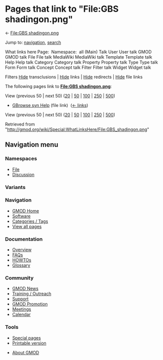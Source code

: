 <div id="mw-page-base" class="noprint">

</div>

<div id="mw-head-base" class="noprint">

</div>

<div id="content" class="mw-body" role="main">

<span id="top"></span>

<div id="mw-js-message" style="display:none;">

</div>



# <span dir="auto">Pages that link to "File:GBS shadingon.png"</span>

<div id="bodyContent">

<div id="contentSub">

← [File:GBS
shadingon.png](/wiki/File:GBS_shadingon.png "File:GBS shadingon.png")

</div>

<div id="jump-to-nav" class="mw-jump">

Jump to: [navigation](#mw-navigation), [search](#p-search)

</div>

<div id="mw-content-text">

What links here Page:  Namespace:  all (Main) Talk User User talk GMOD
GMOD talk File File talk MediaWiki MediaWiki talk Template Template talk
Help Help talk Category Category talk Property Property talk Type Type
talk Form Form talk Concept Concept talk Filter Filter talk Widget
Widget talk

Filters
[Hide](/mediawiki/index.php?title=Special:WhatLinksHere/File:GBS_shadingon.png&hidetrans=1 "Special:WhatLinksHere/File:GBS shadingon.png")
transclusions \|
[Hide](/mediawiki/index.php?title=Special:WhatLinksHere/File:GBS_shadingon.png&hidelinks=1 "Special:WhatLinksHere/File:GBS shadingon.png")
links \|
[Hide](/mediawiki/index.php?title=Special:WhatLinksHere/File:GBS_shadingon.png&hideredirs=1 "Special:WhatLinksHere/File:GBS shadingon.png")
redirects \|
[Hide](/mediawiki/index.php?title=Special:WhatLinksHere/File:GBS_shadingon.png&hideimages=1 "Special:WhatLinksHere/File:GBS shadingon.png")
file links

The following pages link to **[File:GBS
shadingon.png](/wiki/File:GBS_shadingon.png "File:GBS shadingon.png")**:

View (previous 50 \| next 50)
([20](/mediawiki/index.php?title=Special:WhatLinksHere/File:GBS_shadingon.png&limit=20 "Special:WhatLinksHere/File:GBS shadingon.png")
\|
[50](/mediawiki/index.php?title=Special:WhatLinksHere/File:GBS_shadingon.png&limit=50 "Special:WhatLinksHere/File:GBS shadingon.png")
\|
[100](/mediawiki/index.php?title=Special:WhatLinksHere/File:GBS_shadingon.png&limit=100 "Special:WhatLinksHere/File:GBS shadingon.png")
\|
[250](/mediawiki/index.php?title=Special:WhatLinksHere/File:GBS_shadingon.png&limit=250 "Special:WhatLinksHere/File:GBS shadingon.png")
\|
[500](/mediawiki/index.php?title=Special:WhatLinksHere/File:GBS_shadingon.png&limit=500 "Special:WhatLinksHere/File:GBS shadingon.png"))

- [GBrowse syn Help](/wiki/GBrowse_syn_Help "GBrowse syn Help") (file
  link) ‎ <span class="mw-whatlinkshere-tools">([←
  links](/mediawiki/index.php?title=Special:WhatLinksHere&target=GBrowse+syn+Help "Special:WhatLinksHere"))</span>

View (previous 50 \| next 50)
([20](/mediawiki/index.php?title=Special:WhatLinksHere/File:GBS_shadingon.png&limit=20 "Special:WhatLinksHere/File:GBS shadingon.png")
\|
[50](/mediawiki/index.php?title=Special:WhatLinksHere/File:GBS_shadingon.png&limit=50 "Special:WhatLinksHere/File:GBS shadingon.png")
\|
[100](/mediawiki/index.php?title=Special:WhatLinksHere/File:GBS_shadingon.png&limit=100 "Special:WhatLinksHere/File:GBS shadingon.png")
\|
[250](/mediawiki/index.php?title=Special:WhatLinksHere/File:GBS_shadingon.png&limit=250 "Special:WhatLinksHere/File:GBS shadingon.png")
\|
[500](/mediawiki/index.php?title=Special:WhatLinksHere/File:GBS_shadingon.png&limit=500 "Special:WhatLinksHere/File:GBS shadingon.png"))

</div>

<div class="printfooter">

Retrieved from
"<http://gmod.org/wiki/Special:WhatLinksHere/File:GBS_shadingon.png>"

</div>

<div id="catlinks" class="catlinks catlinks-allhidden">

</div>

<div class="visualClear">

</div>

</div>

</div>

<div id="mw-navigation">

## Navigation menu

<div id="mw-head">



<div id="left-navigation">

<div id="p-namespaces" class="vectorTabs" role="navigation"
aria-labelledby="p-namespaces-label">

### Namespaces

- <span id="ca-nstab-image"><a href="/wiki/File:GBS_shadingon.png" accesskey="c"
  title="View the file page [c]">File</a></span>
- <span id="ca-talk"><a
  href="/mediawiki/index.php?title=File_talk:GBS_shadingon.png&amp;action=edit&amp;redlink=1"
  accesskey="t"
  title="Discussion about the content page [t]">Discussion</a></span>

</div>

<div id="p-variants" class="vectorMenu emptyPortlet" role="navigation"
aria-labelledby="p-variants-label">

### 

### Variants[](#)

<div class="menu">

</div>

</div>

</div>





</div>

</div>

</div>

<div id="mw-panel">

<div id="p-logo" role="banner">

<a href="/wiki/Main_Page"
style="background-image: url(http://gmod.org/images/GMOD-cogs.png);"
title="Visit the main page"></a>

</div>

<div id="p-Navigation" class="portal" role="navigation"
aria-labelledby="p-Navigation-label">

### Navigation

<div class="body">

- <span id="n-GMOD-Home">[GMOD Home](/wiki/Main_Page)</span>
- <span id="n-Software">[Software](/wiki/GMOD_Components)</span>
- <span id="n-Categories-.2F-Tags">[Categories /
  Tags](/wiki/Categories)</span>
- <span id="n-View-all-pages">[View all
  pages](/wiki/Special:AllPages)</span>

</div>

</div>

<div id="p-Documentation" class="portal" role="navigation"
aria-labelledby="p-Documentation-label">

### Documentation

<div class="body">

- <span id="n-Overview">[Overview](/wiki/Overview)</span>
- <span id="n-FAQs">[FAQs](/wiki/Category:FAQ)</span>
- <span id="n-HOWTOs">[HOWTOs](/wiki/Category:HOWTO)</span>
- <span id="n-Glossary">[Glossary](/wiki/Glossary)</span>

</div>

</div>

<div id="p-Community" class="portal" role="navigation"
aria-labelledby="p-Community-label">

### Community

<div class="body">

- <span id="n-GMOD-News">[GMOD News](/wiki/GMOD_News)</span>
- <span id="n-Training-.2F-Outreach">[Training /
  Outreach](/wiki/Training_and_Outreach)</span>
- <span id="n-Support">[Support](/wiki/Support)</span>
- <span id="n-GMOD-Promotion">[GMOD
  Promotion](/wiki/GMOD_Promotion)</span>
- <span id="n-Meetings">[Meetings](/wiki/Meetings)</span>
- <span id="n-Calendar">[Calendar](/wiki/Calendar)</span>

</div>

</div>

<div id="p-tb" class="portal" role="navigation"
aria-labelledby="p-tb-label">

### Tools

<div class="body">

- <span id="t-specialpages"><a href="/wiki/Special:SpecialPages" accesskey="q"
  title="A list of all special pages [q]">Special pages</a></span>
- <span id="t-print"><a
  href="/mediawiki/index.php?title=Special:WhatLinksHere/File:GBS_shadingon.png&amp;printable=yes"
  rel="alternate" accesskey="p"
  title="Printable version of this page [p]">Printable version</a></span>

</div>

</div>

</div>

</div>

<div id="footer" role="contentinfo">

- <span id="footer-places-about">[About
  GMOD](/wiki/GMOD:About "GMOD:About")</span>

<!-- -->






</div>
